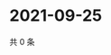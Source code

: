 # 2021-09-25

共 0 条

<!-- BEGIN WEIBO -->
<!-- 最后更新时间 Sat Sep 25 2021 15:13:18 GMT+0800 (China Standard Time) -->

<!-- END WEIBO -->
